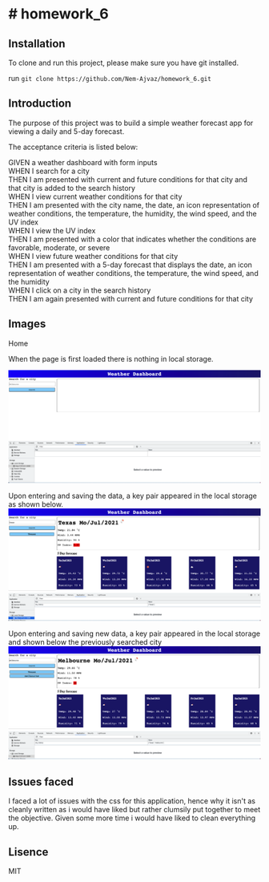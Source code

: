 # # homework_6

## Installation

To clone and run this project, please make sure you have git installed.

run `git clone https://github.com/Nem-Ajvaz/homework_6.git`

## Introduction

The purpose of this project was to build a simple weather forecast app for viewing a daily and 5-day forecast.

The acceptance criteria is listed below:

GIVEN a weather dashboard with form inputs <br />
WHEN I search for a city <br />
THEN I am presented with current and future conditions for that city and that city is added to the search history <br />
WHEN I view current weather conditions for that city <br />
THEN I am presented with the city name, the date, an icon representation of weather conditions, the temperature, the humidity, the wind speed, and the UV index<br />
WHEN I view the UV index <br />
THEN I am presented with a color that indicates whether the conditions are favorable, moderate, or severe <br />
WHEN I view future weather conditions for that city <br />
THEN I am presented with a 5-day forecast that displays the date, an icon representation of weather conditions, the temperature, the wind speed, and the humidity <br />
WHEN I click on a city in the search history <br />
THEN I am again presented with current and future conditions for that city <br />
 
## Images

Home

When the page is first loaded there is nothing in local storage.

![Home Page without anything store in local storage](/asset/images/screenshots/clearHomePage.png)

Upon entering and saving the data, a key pair appeared in the local storage as shown below.
![Populated Local Storage Test 1](/asset/images/screenshots/testOneData.png)

Upon entering and saving new data, a key pair appeared in the local storage and shown below the previously searched city
![Adding a new key pair to local storage](/asset/images/screenshots/testTwoData.png)

## Issues faced

I faced a lot of issues with the css for this application, hence why it isn't as cleanly written as i would have liked but rather clumsily put together to meet the objective.
Given some more time i would have liked to clean everything up.

## Lisence

MIT
